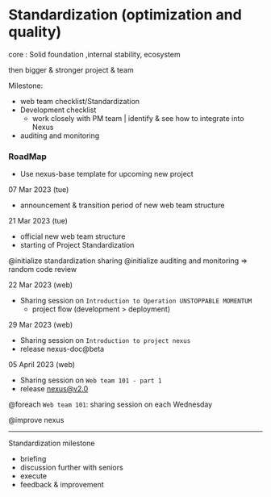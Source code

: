 # Standardization (optimization and quality)

core : Solid foundation ,internal stability,  ecosystem

then bigger & stronger project & team

Milestone:

- web team checklist/Standardization
- Development checklist
	- work closely with PM team | identify & see how to integrate into Nexus
- auditing and monitoring

### RoadMap

- Use nexus-base template for upcoming new project


07 Mar 2023 (tue)
- announcement & transition period of new web team structure

21 Mar 2023 (tue)
- official new web team structure
- starting of Project Standardization

@initialize standardization sharing
@initialize auditing and monitoring => random code review

22 Mar 2023 (web)
- Sharing session on `Introduction to Operation UNSTOPPABLE MOMENTUM`
	* project flow (development > deployment)

29 Mar 2023 (web)
- Sharing session on `Introduction to project nexus`
- release nexus-doc@beta

05 April 2023 (web)
- Sharing session on `Web team 101 - part 1`
- release nexus@v2.0

@foreach `Web team 101`:
sharing session on each Wednesday

@improve nexus





---

Standardization milestone
- briefing
- discussion further with seniors
- execute
- feedback & improvement